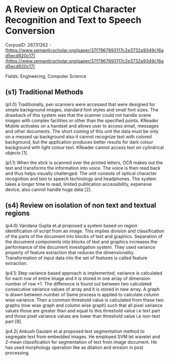 # A Review on Optical Character Recognition and Text to Speech Conversion

CorpusID: 26731262 - [https://www.semanticscholar.org/paper/37f7967893117c2e3732a9349c16ad5ecd920c17](https://www.semanticscholar.org/paper/37f7967893117c2e3732a9349c16ad5ecd920c17)

Fields: Engineering, Computer Science

## (s1) Traditional Methods
(p1.0) Traditionally, pen scanners were accessed that were designed for simple background images, standard font styles and small font sizes. The drawback of this system was that the scanner could not handle scene images with complex facilities or other than the specified points. KReader Mobile activates on a handset and allows user to access email, messages and other documents. The short coming of this unit the data must be only on a messed up background also it cannot recognize text with colored background, but the application produces better results for dark colour background with light colour text. KReader cannot access text on cylindrical objects [1].

(p1.1) When the stick is scanned over the printed letters, OCR makes out the text and transforms the information into voice. The voice is then read back and thus helps visually challenged. The unit consists of optical character recognition and text to speech technology and headphones. The system takes a longer time to read, limited publication accessibility, expensive device, also cannot handle huge data [2].
## (s4) Review on isolation of non text and textual regions
(p4.0) Vandana Gupta et.al proposed a system based on region identification of script from an image. This implies division and classification of the parts of the document into blocks of text and graphics. Separation of the document components into blocks of text and graphics increases the performance of the document investigation system. They used variance property of feature extraction that reduces the dimensionality. Transformation of input data into the set of features is called feature extraction.

(p4.1) Step variance based approach is implemented, variance is calculated for each row of entire image and it is stored in one array of dimension number of row *1. The difference is found out between two calculated consecutive variance values of array and it is stored in new array. A graph is drawn between number of Same process is applied to calculate column wise variance. Then a common threshold value is calculated from these two graphs (row wise graph and column wise graph) such that all pixel variance values those are greater than and equal to this threshold value i.e text part and those pixel variance values are lower than threshold value i.e non-text part [9].

(p4.2) Ankush Gautam et.al proposed text segmentation method to segregate text from embedded images. He employed SVM let wavelet and 2-mean classification for segmentation of text from image document. He has used morphology operation like as dilation and erosion in post processing.
